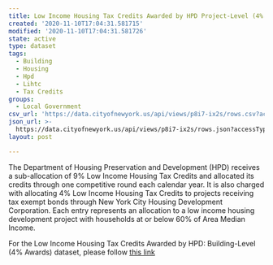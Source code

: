 ```yaml
---
title: Low Income Housing Tax Credits Awarded by HPD Project-Level (4% Awards)
created: '2020-11-10T17:04:31.581715'
modified: '2020-11-10T17:04:31.581726'
state: active
type: dataset
tags:
  - Building
  - Housing
  - Hpd
  - Lihtc
  - Tax Credits
groups:
  - Local Government
csv_url: 'https://data.cityofnewyork.us/api/views/p8i7-ix2s/rows.csv?accessType=DOWNLOAD'
json_url: >-
  https://data.cityofnewyork.us/api/views/p8i7-ix2s/rows.json?accessType=DOWNLOAD
layout: post

---
```

The Department of Housing Preservation and Development (HPD) receives a sub-allocation of 9% Low Income Housing Tax Credits and allocated its credits through one competitive round each calendar year.  It is also charged with allocating 4% Low Income Housing Tax Credits to projects receiving tax exempt bonds through New York City Housing Development Corporation.
Each entry represents an allocation to a low income housing development project with households at or below 60% of Area Median Income.

For the Low Income Housing Tax Credits Awarded by HPD: Building-Level (4% Awards) dataset, please follow <a href="https://data.cityofnewyork.us/Housing-Development/Low-Income-Housing-Tax-Credits-Awarded-by-HPD-Buil/h9ws-rfd9">this link</a>
